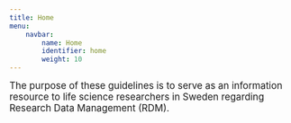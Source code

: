```yaml
---
title: Home
menu:
    navbar:
        name: Home
        identifier: home
        weight: 10
---
```


<p><big>The purpose of these guidelines is to serve as an information resource to life science researchers in Sweden regarding Research Data Management (RDM).</big></p>
